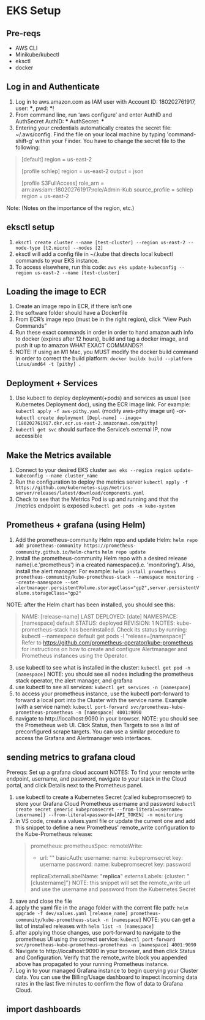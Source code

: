 # EKS Setup

## Pre-reqs

- AWS CLI
- Minikube/kubectl
- eksctl
- docker

## Log in and Authenticate

1. Log in to aws.amazon.com as IAM user with Account ID: 180202761917, user:
   **\***, pwd: **\***!
2. From command line, run ‘aws configure’ and enter AuthID and AuthSecret
   AuthID: **\*** AuthSecret: **\***
3. Entering your credentials automatically creates the secret file:
   ~/.aws/config. Find the file on your local machine by typing
   'command-shift-g' within your Finder. You have to change the secret file to
   the following:

> [default] region = us-east-2
>
> [profile schlep] region = us-east-2 output = json
>
> [profile S3FullAccess] role_arn = arn:aws:iam::180202761917:role/Admin-Kub
> source_profile = schlep region = us-east-2

Note: (Notes on the importance of the region, etc.)

## eksctl setup

1. `eksctl create cluster --name [test-cluster] --region us-east-2 --node-type [t2.micro] --nodes [2]`
2. eksctl will add a config file in ~/.kube that directs local kubectl commands
   to your EKS instance.
3. To access elsewhere, run this code:
   `aws eks update-kubeconfig --region us-east-2 --name [test-cluster]`

## Loading the image to ECR

1. Create an image repo in ECR, if there isn’t one
2. the software folder should have a Dockerfile
3. From ECR’s image repo (must be in the right region), click “View Push
   Commands”
4. Run these exact commands in order in order to hand amazon auth info to docker
   (expires after 12 hours), build and tag a docker image, and push it up to
   amazon WHAT EXACT COMMANDS?!
5. NOTE: If using an M1 Mac, you MUST modify the docker build command in order
   to correct the build platform:
   `docker buildx build --platform linux/amd64 -t [pithy] .`

## Deployment + Services

1. Use kubectl to deploy deployment(+pods) and services as usual (see Kubernetes
   Deployment doc), using the ECR image link. For example:
   `kubectl apply -f aws-pithy.yaml` (modify aws-pithy image uri) -or-
   `kubectl create deployment [Depl-name] --image=[180202761917.dkr.ecr.us-east-2.amazonaws.com/pithy]`
2. `kubectl get svc` should surface the Service’s external IP, now accessible

## Make the Metrics available

1. Connect to your desired EKS cluster
   `aws eks --region region update-kubeconfig --name cluster_name`
2. Run the configuration to deploy the metrics server
   `kubectl apply -f https://github.com/kubernetes-sigs/metrics-server/releases/latest/download/components.yaml`
3. Check to see that the Metrics Pod is up and running and that the /metrics
   endpoint is exposed `kubectl get pods -n kube-system`

## Prometheus + grafana (using Helm)

1. Add the prometheus-community Helm repo and update Helm:
   `helm repo add prometheus-community https://prometheus-community.github.io/helm-charts`
   `helm repo update`
2. Install the prometheus-community Helm repo with a desired release name(i.e.'prometheus') in a created namespace(i.e. 'monitoring'). Also, install the alert manager. For example:
   `helm install prometheus prometheus-community/kube-prometheus-stack --namespace monitoring --create-namespace --set alertmanager.persistentVolume.storageClass="gp2",server.persistentVolume.storageClass="gp2"`

NOTE: after the Helm chart has been installed, you should see this:

> NAME: [release-name]
> LAST DEPLOYED: [date]
> NAMESPACE: [namespace]
> default STATUS: deployed REVISION: 1 NOTES: kube-prometheus-stack has beeninstalled.
> Check its status by running: kubectl --namespace default get pods -l "release=[namespace]" Refer to https://github.com/prometheus-operator/kube-prometheus for instructions on how to create and configure Alertmanager and Prometheus instances using the Operator.

3. use kubectl to see what is installed in the cluster:
   `kubectl get pod -n [namespace]`
   NOTE: you should see all nodes including the
   prometheus stack operator, the alert manager, and grafana
4. use kubectl to see all services: `kubectl get services -n [namespace]`
5. to access your prometheus instance, use the kubectl port-forward to forward a
   local port into the Cluster with the service name. Example (with a service name):
   `kubectl port-forward svc/prometheus-kube-prometheus-prometheus -n [namespace] 4001:9090`
6. navigate to http://localhost:9090 in your browser. NOTE: you should see the Prometheus web UI. Click Status, then Targets to see a list of preconfigured scrape targets. You can use a similar procedure to access the Grafana and Alertmanager web interfaces.

## sending metrics to grafana cloud

Prereqs: Set up a grafana cloud account NOTES: To find your remote write
endpoint, username, and password, navigate to your stack in the Cloud portal,
and click Details next to the Prometheus panel.

1.  use kubectl to create a Kubernetes Secret (called kubepromsecret) to store
    your Grafana Cloud Prometheus username and password
    `kubectl create secret generic kubepromsecret --from-literal=username=[username]} --from-literal=password=[API_TOKEN] -n monitoring`
2.  in VS code, create a values.yaml file or update the current one and add this snippet to define a new Prometheus' remote_write configuration to the Kube-Prometheus release:
    > prometheus:
    > prometheusSpec:
    > remoteWrite:
    >
    > - url: "<Your Cloud Prometheus instance remote_write endpoint>"
    >   basicAuth:
    >   username:
    >   name: kubepromsecret
    >   key: username
    >   password:
    >   name: kubepromsecret
    >   key: password
    >
    > replicaExternalLabelName: "**replica**"
    > externalLabels: {cluster: "[clustername]"}
            NOTE: this snippet will set the remote_write url and use the username and password from the Kubernetes Secret
3.  save and close the file
4.  apply the yaml file in the anago folder with the corrent file path:
    `helm upgrade -f dev/values.yaml [release_name] prometheus-community/kube-prometheus-stack -n [namespace]`
    NOTE: you can get a list of installed releases with
    `helm list -n [namespace]`
5.  after applying those changes, use port-forward to navigate to the prometheus
    UI using the correct service:
    `kubectl port-forward svc/prometheus-kube-prometheus-prometheus -n [namespace] 4001:9090`
6.  Navigate to http://localhost:9090 in your browser, and then click Status and
    Configuration. Verify that the remote_write block you appended above has
    propagated to your running Prometheus instance.
7.  Log in to your managed Grafana instance to begin querying your Cluster data.
    You can use the Billing/Usage dashboard to inspect incoming data rates in
    the last five minutes to confirm the flow of data to Grafana Cloud.

## import dashboards
